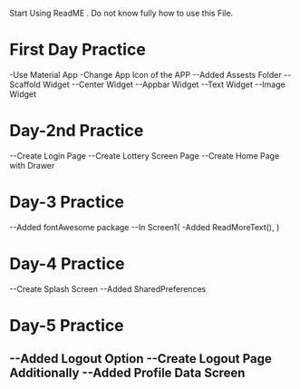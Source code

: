 Start Using ReadME . Do not know fully how to use this File. 

# First Day Practice 
-Use Material App
-Change App Icon of the APP
--Added Assests Folder
--Scaffold Widget
--Center Widget
--Appbar Widget
--Text Widget
--Image Widget 


# Day-2nd Practice
--Create Login Page
--Create Lottery Screen Page
--Create Home Page with Drawer

# Day-3 Practice
--Added fontAwesome package
--In Screen1(
    -Added ReadMoreText(),
)


# Day-4 Practice 
--Create Splash Screen
--Added SharedPreferences

# Day-5 Practice
--Added Logout Option
--Create Logout Page Additionally
--Added Profile Data Screen
--